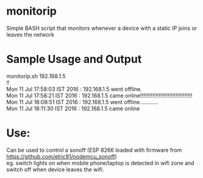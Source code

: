 # monitorip
Simple BASH script that monitors whenever a device with a static IP joins or leaves the network

# Sample Usage and Output
monitorip.sh 192.168.1.5   
!!  
Mon 11 Jul 17:58:03 IST 2016 : 192.168.1.5 went offline.  
Mon 11 Jul 17:58:21 IST 2016 : 192.168.1.5 came online!!!!!!!!!!!!!!!!!!!!!!!!!!!!!!!!!!  
Mon 11 Jul 18:08:51 IST 2016 : 192.168.1.5 went offline............   
Mon 11 Jul 18:11:30 IST 2016 : 192.168.1.5 came online  

# Use:
Can be used to control a sonoff (ESP 8266 loaded with firmware from https://github.com/elric91/nodemcu_sonoff)  
eg. switch lights on when mobile phone/laptop is detected in wifi zone and switch off when device leaves the wifi.

